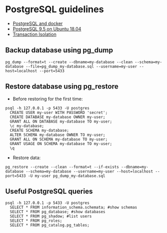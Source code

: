 # PostgreSQL guidelines
* [PostgreSQL and docker](postgresql-docker.md)
* [PostgreSQL 9.5 on Ubuntu 18.04](postgersql-9.5_on_ubuntu-18.04.md)
* [Transaction Isolation](https://pgdash.io/blog/postgres-transactions.html)

## Backup database using pg_dump
```
pg_dump --format=t --create --dbname=my-database --clean --schema=my-database --file=pg_dump_my-database.sql --username=my-user --host=localhost --port=5433
```

## Restore database using pg_restore
* Before restoring for the first time:
```
psql -h 127.0.0.1 -p 5433 -U postgres
  CREATE USER my-user WITH PASSWORD 'secret';
  CREATE DATABASE my-database OWNER my-user;
  GRANT ALL ON DATABASE my-database TO my-user;
  \c my-database;
  CREATE SCHEMA my-database;
  ALTER SCHEMA my-database OWNER TO my-user;
  GRANT ALL ON SCHEMA my-database TO my-user;
  GRANT USAGE ON SCHEMA my-database TO my-user;
  \q
```
* Restore data:
```
pg_restore --create --clean --format=t --if-exists --dbname=my-database --schema=my-database --username=my-user --host=localhost --port=5433 -U my-user pg_dump_my-database.sql
```

## Useful PostgreSQL queries
```
psql -h 127.0.0.1 -p 5433 -U postgres
  SELECT * FROM information_schema.schemata; #show schemas
  SELECT * FROM pg_database; #show databases
  SELECT * FROM pg_shadow; #list users 
  SELECT * FROM pg_roles;
  SELECT * FROM pg_catalog.pg_tables;
```
